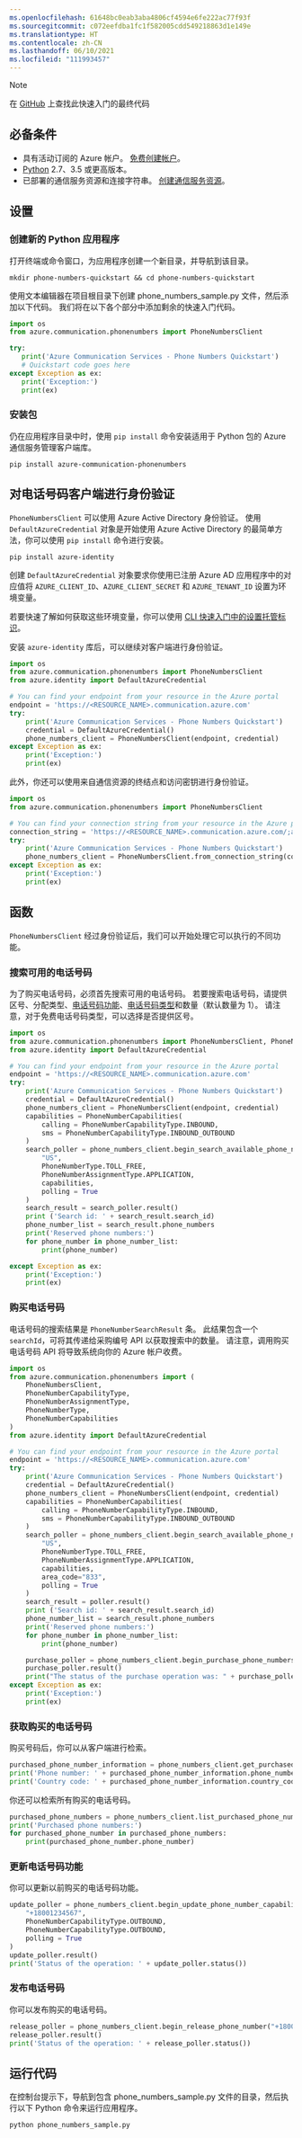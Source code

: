 ```yaml
---
ms.openlocfilehash: 61648bc0eab3aba4806cf4594e6fe222ac77f93f
ms.sourcegitcommit: c072eefdba1fc1f582005cdd549218863d1e149e
ms.translationtype: HT
ms.contentlocale: zh-CN
ms.lasthandoff: 06/10/2021
ms.locfileid: "111993457"
---
```

> [!NOTE]
> 在 [GitHub](https://github.com/Azure-Samples/communication-services-python-quickstarts/tree/main/phone-numbers-quickstart) 上查找此快速入门的最终代码

## <a name="prerequisites"></a>必备条件

- 具有活动订阅的 Azure 帐户。 [免费创建帐户](https://azure.microsoft.com/free/?WT.mc_id=A261C142F)。
- [Python](https://www.python.org/downloads/) 2.7、3.5 或更高版本。
- 已部署的通信服务资源和连接字符串。 [创建通信服务资源](../../create-communication-resource.md)。

## <a name="setting-up"></a>设置

### <a name="create-a-new-python-application"></a>创建新的 Python 应用程序

打开终端或命令窗口，为应用程序创建一个新目录，并导航到该目录。

```console
mkdir phone-numbers-quickstart && cd phone-numbers-quickstart
```

使用文本编辑器在项目根目录下创建 phone_numbers_sample.py 文件，然后添加以下代码。 我们将在以下各个部分中添加剩余的快速入门代码。

```python
import os
from azure.communication.phonenumbers import PhoneNumbersClient

try:
   print('Azure Communication Services - Phone Numbers Quickstart')
   # Quickstart code goes here
except Exception as ex:
   print('Exception:')
   print(ex)
```

### <a name="install-the-package"></a>安装包

仍在应用程序目录中时，使用 `pip install` 命令安装适用于 Python 包的 Azure 通信服务管理客户端库。

```console
pip install azure-communication-phonenumbers
```

## <a name="authenticate-the-phone-numbers-client"></a>对电话号码客户端进行身份验证

`PhoneNumbersClient` 可以使用 Azure Active Directory 身份验证。 使用 `DefaultAzureCredential` 对象是开始使用 Azure Active Directory 的最简单方法，你可以使用 `pip install` 命令进行安装。

```console
pip install azure-identity
```

创建 `DefaultAzureCredential` 对象要求你使用已注册 Azure AD 应用程序中的对应值将 `AZURE_CLIENT_ID`、`AZURE_CLIENT_SECRET` 和 `AZURE_TENANT_ID` 设置为环境变量。

若要快速了解如何获取这些环境变量，你可以使用 [CLI 快速入门中的设置托管标识](../../managed-identity-from-cli.md)。

安装 `azure-identity` 库后，可以继续对客户端进行身份验证。

```python
import os
from azure.communication.phonenumbers import PhoneNumbersClient
from azure.identity import DefaultAzureCredential

# You can find your endpoint from your resource in the Azure portal
endpoint = 'https://<RESOURCE_NAME>.communication.azure.com'
try:
    print('Azure Communication Services - Phone Numbers Quickstart')
    credential = DefaultAzureCredential()
    phone_numbers_client = PhoneNumbersClient(endpoint, credential)
except Exception as ex:
    print('Exception:')
    print(ex)
```

此外，你还可以使用来自通信资源的终结点和访问密钥进行身份验证。

```python
import os
from azure.communication.phonenumbers import PhoneNumbersClient

# You can find your connection string from your resource in the Azure portal
connection_string = 'https://<RESOURCE_NAME>.communication.azure.com/;accesskey=<YOUR_ACCESS_KEY>'
try:
    print('Azure Communication Services - Phone Numbers Quickstart')
    phone_numbers_client = PhoneNumbersClient.from_connection_string(connection_string)
except Exception as ex:
    print('Exception:')
    print(ex)
```

## <a name="functions"></a>函数

`PhoneNumbersClient` 经过身份验证后，我们可以开始处理它可以执行的不同功能。

### <a name="search-for-available-phone-numbers"></a>搜索可用的电话号码

为了购买电话号码，必须首先搜索可用的电话号码。 若要搜索电话号码，请提供区号、分配类型、[电话号码功能](../../../concepts/telephony-sms/plan-solution.md#phone-number-capabilities-in-azure-communication-services)、[电话号码类型](../../../concepts/telephony-sms/plan-solution.md#phone-number-types-in-azure-communication-services)和数量（默认数量为 1）。 请注意，对于免费电话号码类型，可以选择是否提供区号。

```python
import os
from azure.communication.phonenumbers import PhoneNumbersClient, PhoneNumberCapabilityType, PhoneNumberAssignmentType, PhoneNumberType, PhoneNumberCapabilities
from azure.identity import DefaultAzureCredential

# You can find your endpoint from your resource in the Azure portal
endpoint = 'https://<RESOURCE_NAME>.communication.azure.com'
try:
    print('Azure Communication Services - Phone Numbers Quickstart')
    credential = DefaultAzureCredential()
    phone_numbers_client = PhoneNumbersClient(endpoint, credential)
    capabilities = PhoneNumberCapabilities(
        calling = PhoneNumberCapabilityType.INBOUND,
        sms = PhoneNumberCapabilityType.INBOUND_OUTBOUND
    )
    search_poller = phone_numbers_client.begin_search_available_phone_numbers(
        "US",
        PhoneNumberType.TOLL_FREE,
        PhoneNumberAssignmentType.APPLICATION,
        capabilities,
        polling = True
    )
    search_result = search_poller.result()
    print ('Search id: ' + search_result.search_id)
    phone_number_list = search_result.phone_numbers
    print('Reserved phone numbers:')
    for phone_number in phone_number_list:
        print(phone_number)

except Exception as ex:
    print('Exception:')
    print(ex)
```

### <a name="purchase-phone-numbers"></a>购买电话号码

电话号码的搜索结果是 `PhoneNumberSearchResult` 条。 此结果包含一个 `searchId`，可将其传递给采购编号 API 以获取搜索中的数量。 请注意，调用购买电话号码 API 将导致系统向你的 Azure 帐户收费。

```python
import os
from azure.communication.phonenumbers import (
    PhoneNumbersClient,
    PhoneNumberCapabilityType,
    PhoneNumberAssignmentType,
    PhoneNumberType,
    PhoneNumberCapabilities
)
from azure.identity import DefaultAzureCredential

# You can find your endpoint from your resource in the Azure portal
endpoint = 'https://<RESOURCE_NAME>.communication.azure.com'
try:
    print('Azure Communication Services - Phone Numbers Quickstart')
    credential = DefaultAzureCredential()
    phone_numbers_client = PhoneNumbersClient(endpoint, credential)
    capabilities = PhoneNumberCapabilities(
        calling = PhoneNumberCapabilityType.INBOUND,
        sms = PhoneNumberCapabilityType.INBOUND_OUTBOUND
    )
    search_poller = phone_numbers_client.begin_search_available_phone_numbers(
        "US",
        PhoneNumberType.TOLL_FREE,
        PhoneNumberAssignmentType.APPLICATION,
        capabilities,
        area_code="833",
        polling = True
    )
    search_result = poller.result()
    print ('Search id: ' + search_result.search_id)
    phone_number_list = search_result.phone_numbers
    print('Reserved phone numbers:')
    for phone_number in phone_number_list:
        print(phone_number)

    purchase_poller = phone_numbers_client.begin_purchase_phone_numbers(search_result.search_id, polling = True)
    purchase_poller.result()
    print("The status of the purchase operation was: " + purchase_poller.status())
except Exception as ex:
    print('Exception:')
    print(ex)
```

### <a name="get-purchased-phone-numbers"></a>获取购买的电话号码

购买号码后，你可以从客户端进行检索。

```python
purchased_phone_number_information = phone_numbers_client.get_purchased_phone_number("+18001234567")
print('Phone number: ' + purchased_phone_number_information.phone_number)
print('Country code: ' + purchased_phone_number_information.country_code)
```

你还可以检索所有购买的电话号码。

```python
purchased_phone_numbers = phone_numbers_client.list_purchased_phone_numbers()
print('Purchased phone numbers:')
for purchased_phone_number in purchased_phone_numbers:
    print(purchased_phone_number.phone_number)
```

### <a name="update-phone-number-capabilities"></a>更新电话号码功能

你可以更新以前购买的电话号码功能。
```python
update_poller = phone_numbers_client.begin_update_phone_number_capabilities(
    "+18001234567",
    PhoneNumberCapabilityType.OUTBOUND,
    PhoneNumberCapabilityType.OUTBOUND,
    polling = True
)
update_poller.result()
print('Status of the operation: ' + update_poller.status())
```

### <a name="release-phone-number"></a>发布电话号码

你可以发布购买的电话号码。

```python
release_poller = phone_numbers_client.begin_release_phone_number("+18001234567")
release_poller.result()
print('Status of the operation: ' + release_poller.status())
```

## <a name="run-the-code"></a>运行代码

在控制台提示下，导航到包含 phone_numbers_sample.py 文件的目录，然后执行以下 Python 命令来运行应用程序。

```console
python phone_numbers_sample.py
```